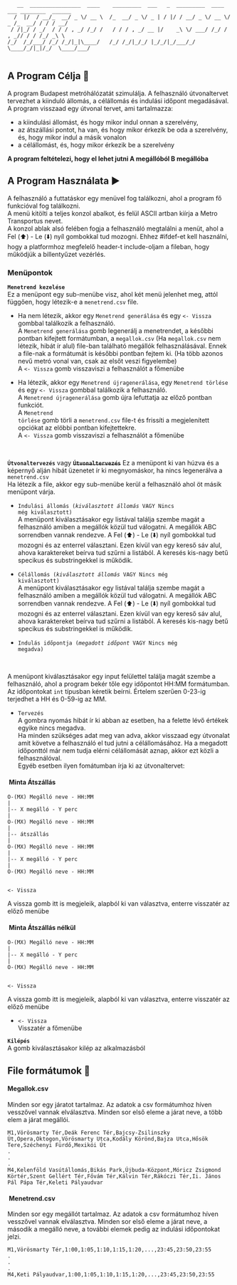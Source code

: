```
   __  ________________  ____    _________  ___   _  _________  ____  ___ ________  ______
  /  |/  / __/_  __/ _ \/ __ \  /_  __/ _ \/ _ | / |/ / __/ _ \/ __ \/ _ /_  __/ / / / __/
 / /|_/ / _/  / / / , _/ /_/ /   / / / , _/ __ |/    _\ \/ ___/ /_/ / , _// / / /_/ _\ \  
/_/  /_/___/ /_/ /_/|_|\____/   /_/ /_/|_/_/ |_/_/|_/___/_/   \____/_/|_|/_/  \____/___/  
                                                                                          
```

## A Program Célja 🏁

A program Budapest metróhálózatát szimulálja. A felhasználó útvonaltervet tervezhet a kiinduló állomás, a célállomás és indulási időpont megadásával. A program visszaad egy útvonal tervet, ami tartalmazza:

* a kiindulási állomást, és hogy mikor indul onnan a szerelvény,
* az átszállási pontot, ha van, és hogy mikor érkezik be oda a szerelvény, és, hogy mikor indul a másik vonalon
* a célállomást, és, hogy mikor érkezik be a szerelvény

**A program feltételezi, hogy el lehet jutni A megállóból B megállóba**
## A Program Használata ▶️

A felhasználó a futtatáskor egy menüvel fog találkozni, ahol a program fő funkcióval fog találkozni. <br>
A menü kitölti a teljes konzol abalkot, és felül ASCII artban kiírja a Metro Transportus nevet.<br>
A konzol ablak alsó felében fogja a felhasználó megtalálni a menüt, ahol a Fel (⬆️) - Le (⬇️) nyíl gombokkal tud mozogni. Ehhez #ifdef-et kell használni, hogy a platformhoz megfelelő header-t include-oljam a fileban, hogy működjük a billentyűzet vezérlés. <br>

### Menüpontok

**`Menetrend kezelése`**  
Ez a menüpont egy sub-menübe visz, ahol két menü jelenhet meg, attól függően, hogy létezik-e a <code>menetrend.csv</code> file. <br>

* Ha nem létezik, akkor egy <code>Menetrend generálása</code> és egy <code><- Vissza</code> gombbal találkozik a felhasználó. <br>
    A <code>Menetrend generálása</code> gomb legenerálj a menetrendet, a későbbi pontban kifejtett formátumban, a <code>megallok.csv</code> (Ha <code>megallok.csv</code> nem létezik, hibát ír alul) file-ban található megállók felhasználásával. Ennek a file-nak a formátumát is későbbi pontban fejtem ki. (Ha több azonos nevű metró vonal van, csak az elsőt veszi figyelembe) <br>
    A <code><- Vissza</code> gomb visszaviszi a felhasználót a főmenübe

* Ha létezik, akkor egy <code>Menetrend újragenerálása</code>, egy <code>Menetrend törlése</code> és egy <code><- Vissza</code> gombbal találkozik a felhasználó.  <br>
    A <code>Menetrend újragenerálása</code> gomb újra lefuttatja az előző pontban funkciót. <br>
    A <code>Menetrend törlése</code> gomb törli a <code>menetrend.csv</code> file-t és frissíti a megjelenített opciókat az elöbbi pontban kifejtettekre. <br>
    A <code><- Vissza</code> gomb visszaviszi a felhasználót a főmenübe

  <br>
  
**`Útvonaltervezés`** vagy **~~`Útvonaltervezés`~~**
Ez a menüpont ki van húzva és a képernyő alján hibát üzenetet ír ki megnyomáskor, ha nincs legenerálva a <code>menetrend.csv</code> <br>
Ha létezik a file, akkor egy sub-menübe kerül a felhasználó ahol öt másik menüpont várja.

* <code>Indulási állomás (*kiválasztott állomás* VAGY Nincs még kiválasztott)</code> <br>
A menüpont kiválasztásakor egy listával találja szembe magát a felhasználó amiben a megállók közül tud válogatni. A megállók ABC sorrendben vannak rendezve. A Fel (⬆️) - Le (⬇️) nyíl gombokkal tud mozogni és az enterrel választani. Ezen kívül van egy kereső sáv alul, ahova karaktereket beírva tud szűrni a listából. A keresés kis-nagy betű specikus és substringekkel is működik. 

* <code>Célállomás (*kiválasztott állomás* VAGY Nincs még kiválasztott)</code> <br>
A menüpont kiválasztásakor egy listával találja szembe magát a felhasználó amiben a megállók közül tud válogatni. A megállók ABC sorrendben vannak rendezve. A Fel (⬆️) - Le (⬇️) nyíl gombokkal tud mozogni és az enterrel választani. Ezen kívül van egy kereső sáv alul, ahova karaktereket beírva tud szűrni a listából. A keresés kis-nagy betű specikus és substringekkel is működik. 

* <code>Indulás időpontja (*megadott időpont* VAGY Nincs még megadva)</code>
 <br>

A menüpont kiválasztásakor egy input felülettel találja magát szembe a felhasználó, ahol a program bekér tőle egy időpontot HH:MM formátumban. Az időpontokat <code>int</code> típusban kéretik beírni. Értelem szerűen 0-23-ig terjedhet a HH és 0-59-ig az MM.

* <code>Tervezés</code> <br>
A gombra nyomás hibát ír ki abban az esetben, ha a felette lévő értékek egyike nincs megadva. <br>
Ha minden szükséges adat meg van adva, akkor visszaad egy útvonalat amit követve a felhasználó el tud jutni a célállomásához. Ha a megadott időponttól már nem tudja elérni célállomását aznap, akkor ezt közli a felhasználóval. <br> Egyéb esetben ilyen fomátumban írja ki az útvonaltervet:  

####  Minta  Átszállás

    O-(MX) Megálló neve - HH:MM
    |
    |-- X megálló - Y perc
    |
    O-(MX) Megálló neve - HH:MM
    |
    |-- átszállás
    |
    O-(MX) Megálló neve - HH:MM
    |
    |-- X megálló - Y perc
    |
    O-(MX) Megálló neve - HH:MM


    <- Vissza
A vissza gomb itt is megjeleik, alapból ki van választva, enterre visszatér az előző menübe

####  Minta  Átszállás nélkül

    O-(MX) Megálló neve - HH:MM
    |
    |-- X megálló - Y perc
    |
    O-(MX) Megálló neve - HH:MM


    <- Vissza
A vissza gomb itt is megjeleik, alapból ki van választva, enterre visszatér az előző menübe
* <code><- Vissza</code>  
 Visszatér a főmenübe

**`Kilépés`**  
A gomb kiválasztásakor kilép az alkalmazásból


## File formátumok 📄
#### Megallok.csv
Minden sor egy járatot tartalmaz. Az adatok a csv formátumhoz híven vesszővel vannak elválasztva. Minden sor első eleme a járat neve, a több elem a járat megállói.
```
M1,Vörösmarty Tér,Deák Ferenc Tér,Bajcsy-Zsilinszky Út,Opera,Oktogon,Vörösmarty Utca,Kodály Körönd,Bajza Utca,Hősök Tere,Széchenyi Fürdő,Mexikói Út
.
.
.
M4,Kelenföld Vasútállomás,Bikás Park,Újbuda-Központ,Móricz Zsigmond Körtér,Szent Gellért Tér,Fővám Tér,Kálvin Tér,Rákóczi Tér,Ii. János Pál Pápa Tér,Keleti Pályaudvar
```
####  Menetrend.csv
Minden sor egy megállót tartalmaz. Az adatok a csv formátumhoz híven vesszővel vannak elválasztva. Minden sor első eleme a járat neve, a második a megálló neve, a további elemek pedig az indulási időpontokat jelzi.
```
M1,Vörösmarty Tér,1:00,1:05,1:10,1:15,1:20,...,23:45,23:50,23:55
.
.
.
M4,Keti Pályaudvar,1:00,1:05,1:10,1:15,1:20,...,23:45,23:50,23:55
```